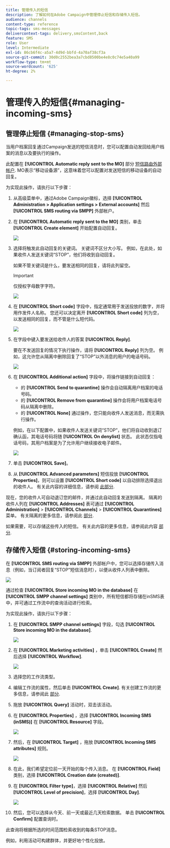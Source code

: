```yaml
---
title: 管理传入的短信
description: 了解如何在Adobe Campaign中管理停止短信和存储传入短信。
audience: channels
content-type: reference
topic-tags: sms-messages
delivercontext-tags: delivery,smsContent,back
feature: SMS
role: User
level: Intermediate
exl-id: 86cb6f4c-a5a7-4d9d-bbfd-4a70af38cf3a
source-git-commit: 30d0c2552bea3a7cbd8500be4e8c0c74e5a40a99
workflow-type: tm+mt
source-wordcount: '625'
ht-degree: 2%

---
```


# 管理传入的短信{#managing-incoming-sms}

## 管理停止短信 {#managing-stop-sms}

当用户档案回复通过Campaign发送的短信消息时，您可以配置自动发回给用户档案的消息以及要执行的操作。

此配置在 **[!UICONTROL Automatic reply sent to the MO]** 部分 [短信路由外部帐户](../../administration/using/configuring-sms-channel.md#defining-an-sms-routing). MO表示“移动设备源”，这意味着您可以配置对发送短信的移动设备的自动回复。

为实现此操作，请执行以下步骤：

1. 从高级菜单中，通过Adobe Campaign徽标，选择 **[!UICONTROL Administration > Application settings > External accounts]** 然后 **[!UICONTROL SMS routing via SMPP]** 外部帐户。
1. 在 **[!UICONTROL Automatic reply sent to the MO]** 类别，单击 **[!UICONTROL Create element]** 开始配置自动回复。

   ![](assets/sms_mo_1.png)

1. 选择将触发此自动回复的关键词。 关键词不区分大小写。 例如，在此处，如果收件人发送关键词“STOP”，他们将收到自动回复。

   如果不管关键词是什么，要发送相同的回复，请将此列留空。

   >[!IMPORTANT]
   >
   >仅授权字母数字字符。

   ![](assets/sms_mo_2.png)

1. 在 **[!UICONTROL Short code]** 字段中，指定通常用于发送投放的数字，并将用作发件人名称。 您还可以决定离开 **[!UICONTROL Short code]** 列为空，以发送相同的回复，而不管是什么短代码。

   ![](assets/sms_mo_4.png)

1. 在字段中键入要发送给收件人的答案 **[!UICONTROL Reply]**.

   要在不发送回复的情况下执行操作，请将 **[!UICONTROL Reply]** 列为空。 例如，这允许您从隔离中删除回复了“STOP”以外消息的用户的电话号码。

   ![](assets/sms_mo_3.png)

1. 在 **[!UICONTROL Additional action]** 字段中，将操作链接到自动回复：

   * 的 **[!UICONTROL Send to quarantine]** 操作会自动隔离用户档案的电话号码。
   * 的 **[!UICONTROL Remove from quarantine]** 操作会将用户档案电话号码从隔离中删除。
   * 的 **[!UICONTROL None]** 通过操作，您只能向收件人发送消息，而无需执行操作。

   例如，在以下配置中，如果收件人发送关键词“STOP”，他们将自动收到退订确认函，其电话号码将随 **[!UICONTROL On denylist]** 状态。 此状态仅指电话号码，其用户档案是为了允许用户继续接收电子邮件。

   ![](assets/sms_mo.png)

1. 单击 **[!UICONTROL Save]**。

1. 从 **[!UICONTROL Advanced parameters]** 短信投放 **[!UICONTROL Properties]**，则可以设置 **[!UICONTROL Short code]** 以自动排除选择退出的收件人。 有关此内容的详细信息，请参阅 [此部分](../../administration/using/configuring-sms-channel.md#configuring-sms-properties).

现在，您的收件人可自动退订您的邮件，并通过此自动回复发送到隔离。 隔离的收件人列在 **[!UICONTROL Addresses]** 表可通过 **[!UICONTROL Administration]** > **[!UICONTROL Channels]** > **[!UICONTROL Quarantines]** 菜单。 有关隔离的更多信息，请参阅此 [部分](../../sending/using/understanding-quarantine-management.md).

如果需要，可以存储这些传入的短信。 有关此内容的更多信息，请参阅此内容 [部分](#storing-incoming-sms).

## 存储传入短信 {#storing-incoming-sms}

在 **[!UICONTROL SMS routing via SMPP]** 外部帐户中，您可以选择存储传入消息（例如，当订阅者回复“STOP”短信消息时），以便从收件人列表中删除。

![](assets/sms_config_mo_1.png)

通过检查 **[!UICONTROL Store incoming MO in the database]** 在 **[!UICONTROL SMPP channel settings]** 类别中，所有短信都将存储在inSMS表中，并可通过工作流中的查询活动进行检索。

为实现此操作，请执行以下步骤：

1. 在 **[!UICONTROL SMPP channel settings]** 字段，勾选 **[!UICONTROL Store incoming MO in the database]**.

   ![](assets/sms_config_mo_2.png)

1. 在 **[!UICONTROL Marketing activities]** ，单击 **[!UICONTROL Create]** 然后选择 **[!UICONTROL Workflow]**.

   ![](assets/sms_config_mo_3.png)

1. 选择您的工作流类型。
1. 编辑工作流的属性，然后单击 **[!UICONTROL Create]**. 有关创建工作流的更多信息，请参阅此 [部分](../../automating/using/building-a-workflow.md).
1. 拖放 **[!UICONTROL Query]** 活动时，双击该活动。
1. 在 **[!UICONTROL Properties]** ，选择 **[!UICONTROL Incoming SMS (inSMS)]** 在 **[!UICONTROL Resource]** 字段。

   ![](assets/sms_config_mo_4.png)

1. 然后，在 **[!UICONTROL Target]** ，拖放 **[!UICONTROL Incoming SMS attributes]** 规则。

   ![](assets/sms_config_mo_5.png)

1. 在此，我们希望定位前一天开始的每个传入消息。 在 **[!UICONTROL Field]** 类别，选择 **[!UICONTROL Creation date (created)]**.
1. 在 **[!UICONTROL Filter type]**，选择 **[!UICONTROL Relative]** 然后 **[!UICONTROL Level of precision]**，选择 **[!UICONTROL Day]**.

   ![](assets/sms_config_mo_6.png)

1. 然后，您可以选择从今天、前一天或最近几天检索数据。 单击 **[!UICONTROL Confirm]** 配置查询时。

此查询将根据所选的时间范围检索收到的每条STOP消息。

例如，利用活动可构建群体，并更好地个性化投放。
